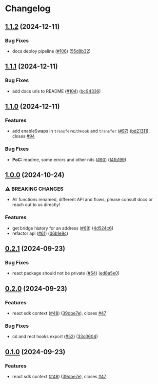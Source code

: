# Changelog

## [1.1.2](https://github.com/ChainSafe/sprinter-ts/compare/sprinter-react-v1.1.1...sprinter-react-v1.1.2) (2024-12-11)


### Bug Fixes

* docs deploy pipeline ([#106](https://github.com/ChainSafe/sprinter-ts/issues/106)) ([55d8b32](https://github.com/ChainSafe/sprinter-ts/commit/55d8b32919cb98693a7b5d653e10e11f3830a708))

## [1.1.1](https://github.com/ChainSafe/sprinter-ts/compare/sprinter-react-v1.1.0...sprinter-react-v1.1.1) (2024-12-11)


### Bug Fixes

* add docs urls to README ([#104](https://github.com/ChainSafe/sprinter-ts/issues/104)) ([bc94336](https://github.com/ChainSafe/sprinter-ts/commit/bc943369b89c860ef7a255da4102ef27f7dc57b4))

## [1.1.0](https://github.com/ChainSafe/sprinter-ts/compare/sprinter-react-v1.0.0...sprinter-react-v1.1.0) (2024-12-11)


### Features

* add enableSwaps in `transferWithHook` and `transfer` ([#97](https://github.com/ChainSafe/sprinter-ts/issues/97)) ([bd21311](https://github.com/ChainSafe/sprinter-ts/commit/bd213119b2eb8f41d574cbf2fd81d63296d08816)), closes [#94](https://github.com/ChainSafe/sprinter-ts/issues/94)


### Bug Fixes

* **PoC:** readme, some errors and other nits ([#90](https://github.com/ChainSafe/sprinter-ts/issues/90)) ([f4fb199](https://github.com/ChainSafe/sprinter-ts/commit/f4fb1996b4d42db90f3c96b5869971f21cdc973e))

## [1.0.0](https://github.com/ChainSafe/sprinter-ts/compare/sprinter-react-v0.2.1...sprinter-react-v1.0.0) (2024-10-24)


### ⚠ BREAKING CHANGES

* All functions renamed, different API and flows, please consult docs or reach out to us directly!

### Features

* get bridge history for an address ([#68](https://github.com/ChainSafe/sprinter-ts/issues/68)) ([4d524c6](https://github.com/ChainSafe/sprinter-ts/commit/4d524c668393f33c7c200a81f75cab87a3114e9d))
* refactor api ([#61](https://github.com/ChainSafe/sprinter-ts/issues/61)) ([d6b1e9c](https://github.com/ChainSafe/sprinter-ts/commit/d6b1e9caa9c4bf91442b119c19e8b7904a3f9af9))

## [0.2.1](https://github.com/ChainSafe/sprinter-ts/compare/sprinter-react-v0.2.0...sprinter-react-v0.2.1) (2024-09-23)


### Bug Fixes

* react package should not be private ([#54](https://github.com/ChainSafe/sprinter-ts/issues/54)) ([ed8a5e0](https://github.com/ChainSafe/sprinter-ts/commit/ed8a5e011661e0e18e0b50d360bb16406692d3da))

## [0.2.0](https://github.com/ChainSafe/sprinter-ts/compare/sprinter-react-v0.1.0...sprinter-react-v0.2.0) (2024-09-23)


### Features

* react sdk context ([#48](https://github.com/ChainSafe/sprinter-ts/issues/48)) ([39dbe7e](https://github.com/ChainSafe/sprinter-ts/commit/39dbe7e3cf2d1ec66f386b978a43c93208451f6e)), closes [#47](https://github.com/ChainSafe/sprinter-ts/issues/47)


### Bug Fixes

* cd and rect hooks export ([#52](https://github.com/ChainSafe/sprinter-ts/issues/52)) ([33c0604](https://github.com/ChainSafe/sprinter-ts/commit/33c06042a798bd68c8d902ba141a4d02fd4fc23e))

## [0.1.0](https://github.com/ChainSafe/sprinter-ts/compare/sprinter-react-v0.0.1...sprinter-react-v0.1.0) (2024-09-23)


### Features

* react sdk context ([#48](https://github.com/ChainSafe/sprinter-ts/issues/48)) ([39dbe7e](https://github.com/ChainSafe/sprinter-ts/commit/39dbe7e3cf2d1ec66f386b978a43c93208451f6e)), closes [#47](https://github.com/ChainSafe/sprinter-ts/issues/47)
